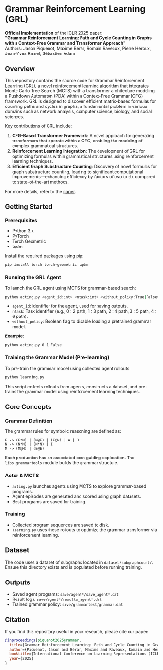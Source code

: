 # Grammar Reinforcement Learning (GRL)

**Official Implementation** of the ICLR 2025 paper:  
**"Grammar Reinforcement Learning: Path and Cycle Counting in Graphs with a Context-Free Grammar and Transformer Approach"**  
Authors: Jason Piquenot, Maxime Bérar, Romain Raveaux, Pierre Héroux, Jean-Yves Ramel, Sébastien Adam

## Overview

This repository contains the source code for Grammar Reinforcement Learning (GRL), a novel reinforcement learning algorithm that integrates Monte Carlo Tree Search (MCTS) with a transformer architecture modeling a Pushdown Automaton (PDA) within a Context-Free Grammar (CFG) framework. GRL is designed to discover efficient matrix-based formulas for counting paths and cycles in graphs, a fundamental problem in various domains such as network analysis, computer science, biology, and social sciences.

Key contributions of GRL include:

1. **CFG-Based Transformer Framework**: A novel approach for generating transformers that operate within a CFG, enabling the modeling of complex grammatical structures.
2. **Reinforcement Learning Integration**: The development of GRL for optimizing formulas within grammatical structures using reinforcement learning techniques.
3. **Efficient Graph Substructure Counting**: Discovery of novel formulas for graph substructure counting, leading to significant computational improvements—enhancing efficiency by factors of two to six compared to state-of-the-art methods.

For more details, refer to the [paper](https://arxiv.org/abs/2410.01661).

## Getting Started

### Prerequisites

- Python 3.x
- PyTorch 
- Torch Geometric
- tqdm

Install the required packages using pip:

```bash
pip install torch torch-geometric tqdm
```

### Running the GRL Agent

To launch the GRL agent using MCTS for grammar-based search:

```bash
python acting.py <agent_id:int> <ntask:int> <without_policy:True|False>
```

- `agent_id`: Identifier for the agent, used for saving outputs.
- `ntask`: Task identifier (e.g., 0 : 2 path, 1 : 3 path, 2 : 4 path, 3 : 5 path, 4 : 6 path).
- `without_policy`: Boolean flag to disable loading a pretrained grammar model.

**Example**:

```bash
python acting.py 0 1 False
```

### Training the Grammar Model (Pre-learning)

To pre-train the grammar model using collected agent rollouts:

```bash
python learning.py
```

This script collects rollouts from agents, constructs a dataset, and pre-trains the grammar model using reinforcement learning techniques.

## Core Concepts

### Grammar Definition

The grammar rules for symbolic reasoning are defined as:

```
E -> (E*M) | (N@E) | (E@N) | A | J
N -> (N*M) | (N*N) | I
M -> (M@M) | (E@E)
```

Each production has an associated cost guiding exploration. The `libs.grammartools` module builds the grammar structure.



### Actor & MCTS

- `acting.py` launches agents using MCTS to explore grammar-based programs.
- Agent episodes are generated and scored using graph datasets.
- Best programs are saved for training.

### Training

- Collected program sequences are saved to disk.
- `learning.py` uses these rollouts to optimize the grammar transformer via reinforcement learning.

## Dataset

The code uses a dataset of subgraphs located in `dataset/subgraphcount/`. Ensure this directory exists and is populated before running training.

## Outputs

- Saved agent programs: `save/agent*/save_agent*.dat`
- Result logs: `save/agent*/results_agent*.dat`
- Trained grammar policy: `save/grammartest/grammar.dat`

## Citation

If you find this repository useful in your research, please cite our paper:

```bibtex
@inproceedings{piquenot2025grammar,
  title={Grammar Reinforcement Learning: Path and Cycle Counting in Graphs with a Context-Free Grammar and Transformer Approach},
  author={Piquenot, Jason and Bérar, Maxime and Raveaux, Romain and Héroux, Pierre and Ramel, Jean-Yves and Adam, Sébastien},
  booktitle={International Conference on Learning Representations (ICLR)},
  year={2025}
}
```

